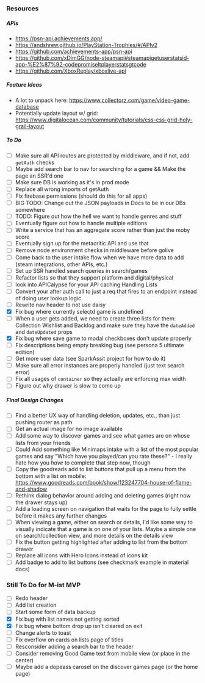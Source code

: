 ### Resources

##### APIs

- https://psn-api.achievements.app/
- https://andshrew.github.io/PlayStation-Trophies/#/APIv2
- https://github.com/achievements-app/psn-api
- https://github.com/xDimGG/node-steamapi#steamapigetuserstatsid-app-%E2%87%92-codepromiseltplayerstatsgtcode
- https://github.com/XboxReplay/xboxlive-api

##### Feature Ideas

- A lot to unpack here: https://www.collectorz.com/game/video-game-database
- Potentially update layout w/ grid: https://www.digitalocean.com/community/tutorials/css-css-grid-holy-grail-layout

##### To Do

- [ ] Make sure all API routes are protected by middleware, and if not, add `getAuth` checks
- [ ] Maybe add search bar to nav for searching for a game && Make the page an SSR'd one
- [ ] Make sure DB is working as it's in prod mode
- [ ] Replace all wrong imports of getAuth
- [ ] Fix firebase permissions (should do this for all apps)
- [ ] BIG TODO: Change out the JSON payloads in Docs to be in our DBs somewhere
- [ ] TODO: Figure out how the hell we want to handle genres and stuff
- [ ] Eventually figure out how to handle multiple editions
- [ ] Write a service that has an aggregate score rather than just the moby score
- [ ] Eventually sign up for the metacritic API and use that
- [ ] Remove node environment checks in middleware before golive
- [ ] Come back to the user intake flow when we have more data to add (steam integrations, other APIs, etc.)
- [ ] Set up SSR handled search queries in search/games
- [ ] Refactor lists so that they support platform and digital/physical
- [ ] look into APICalypse for your API caching Handling Lists
- [ ] Convert your after auth call to just a req that fires to an endpoint instead of doing user lookup logic
- [ ] Rewrite nav header to not use daisy
- [x] Fix bug where currently selectd game is undefined
- [ ] When a user gets added, we need to create three lists for them: Collection Wishlist and Backlog and make sure they
      have the `dateAdded` and `dateUpdated` props
- [x] Fix bug where save game to modal checkboxes don't update properly
- [ ] Fix descriptions being empty breaking bug (see persona 5 ultimate edition)
- [ ] Get more user data (see SparkAssit project for how to do it)
- [ ] Make sure all error instances are properly handled (just text search error)
- [ ] Fix all usages of `container` so they actually are enforcing max width
- [ ] Figure out why drawer is slow to come up

##### Final Design Changes

- [ ] Find a better UX way of handling deletion, updates, etc., than just pushing router as path
- [ ] Get an actual image for no image available
- [ ] Add some way to discover games and see what games are on whose lists from your friends
- [ ] Could Add something like Minimaps intake with a list of the most popular games and say "Which have you played/can
      you rate these?" - I really hate how you _have_ to complete that step now, though
- [ ] Copy the goodreads add to list buttons that pull up a menu from the bottom with a list on mobile:
      https://www.goodreads.com/book/show/123247704-house-of-flame-and-shadow
- [ ] Rethink dialog behavior around adding and deleting games (right now the drawer stays up)
- [ ] Add a loading screen on navigation that waits for the page to fully settle before it makes any further changes
- [ ] When viewing a game, either on search or details, I'd like some way to visually indicate that a game is on one of
      your lists. Maybe a simple one on search/collection view, and more details on the details view
- [ ] Fix the button getting highlighted after adding to list from the bottom drawer
- [ ] Replace all icons with Hero Icons instead of icons kit
- [ ] Add badge to add to list buttons (see checkmark example in material docs)

### Still To Do for M-ist MVP

- [ ] Redo header
- [ ] Add list creation
- [ ] Start some form of data backup
- [x] Fix bug with list names not getting sorted
- [x] Fix bug where bottom drop up isn't cleared on exit
- [ ] Change alerts to toast
- [ ] Fix overflow on cards on lists page of titles
- [ ] Resconsider adding a search bar to the header
- [ ] Consider removing Good Game text from mobile view (or place in the center)
- [ ] Maybe add a dopeass carosel on the discover games page (or the home page)

